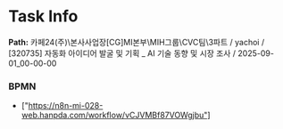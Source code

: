 # Task Info

**Path:** 카페24(주)\본사사업장\[CG]MI본부\MIH그룹\CVC팀\3파트 / yachoi / [320735] 자동화 아이디어 발굴 및 기획 _ AI 기술 동향 및 시장 조사 / 2025-09-01_00-00-00

### BPMN
- ["https://n8n-mi-028-web.hanpda.com/workflow/vCJVMBf87VOWgjbu"]

